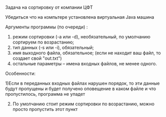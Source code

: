 Задача на сортировку от компании ЦФТ

Убедиться что на компьтере установлена  виртуальная Java машина

Аргументы программы (по очереди) :

1) режим сортировки (-a или -d), необязательный, по умолчанию сортируем по возрастанию;
2) тип данных (-s или -i), обязательный;
3) имя выходного файла, обязательное; (если не находит ваш файл, то создает свой "out.txt")
4) остальные параметры – имена входных файлов, не менее одного.

Особенности:

1)Если в переданных входных файлах нарушен порядок, то эти данные будут пропущены и 
будет получено оповещение в каком файле и что пропустилось, программа не упадет

2) По умолчанию стоит режим сортировки по возрастанию, можно просто пропустить этот пункт
